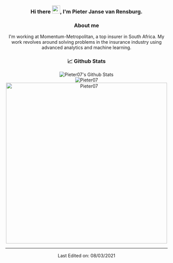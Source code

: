 <div align="center">

### Hi there <img src="https://media.giphy.com/media/hvRJCLFzcasrR4ia7z/giphy.gif" width="25px">, I'm Pieter Janse van Rensburg.

### About me

I'm working at Momentum-Metropolitan, a top insurer in South Africa. My work revolves around solving problems in the insurance industry using advanced analytics and machine learning.

### 📈 Github Stats
<img align="center" alt="Pieter07's Github Stats" src="https://github-readme-stats.vercel.app/api?username=pieter07&show_icons=true&theme=dark" />
<br />
<img align="center" src="https://github-readme-streak-stats.herokuapp.com/?user=pieter07&count_private=true&theme=dark" alt="Pieter07" />
<br />
<img align="center" width=500 src="https://github-readme-stats.vercel.app/api/top-langs/?username=pieter07&count_private=true&theme=dark" alt="Pieter07" />
<br />

-----

Last Edited on: 08/03/2021

</div>
